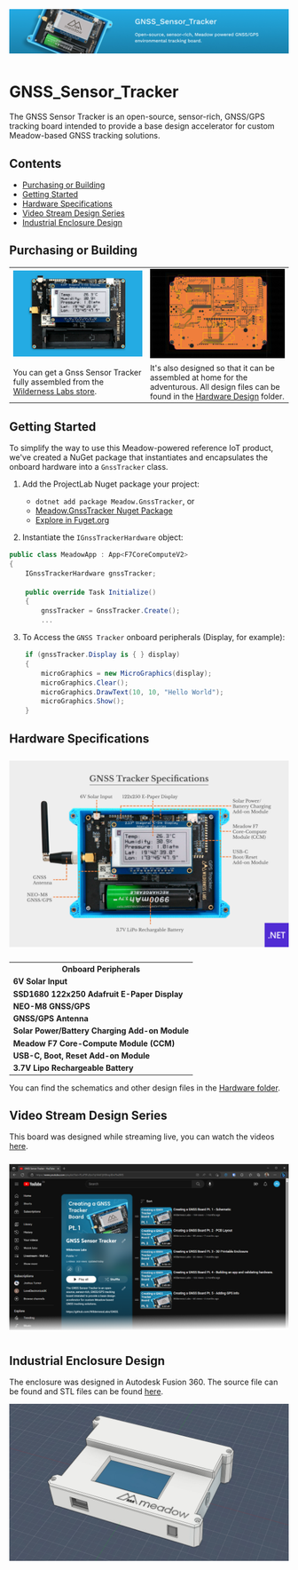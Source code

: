 <img src="Design/banner.jpg" style="margin-bottom:10px" />

# GNSS_Sensor_Tracker

The GNSS Sensor Tracker is an open-source, sensor-rich, GNSS/GPS tracking board intended to provide a base design accelerator for custom Meadow-based GNSS tracking solutions.

## Contents
* [Purchasing or Building](#purchasing-or-building)
* [Getting Started](#getting-started)
* [Hardware Specifications](#hardware-specifications)
* [Video Stream Design Series](#video-stream-design-series)
* [Industrial Enclosure Design](#industrial-enclosure-design)

## Purchasing or Building

<table width="100%">
    <tr>
        <td>
            <img src="Design/gnss-tracker-store.jpg" />
        </td>
        <td>
            <img src="Design/gnss-tracker-pcb.jpg" /> 
        </td>
    </tr>
    <tr>
        <td>
            You can get a Gnss Sensor Tracker fully assembled from the <a href="https://store.wildernesslabs.co/collections/frontpage/products/gnss-sensor-tracker">Wilderness Labs store</a>.
        </td>
        <td> 
            It's also designed so that it can be assembled at home for the adventurous. All design files can be found in the <a href="Hardware/Design%20Files/">Hardware Design</a> folder.
        </td>
    </tr>
</table>

## Getting Started

To simplify the way to use this Meadow-powered reference IoT product, we've created a NuGet package that instantiates and encapsulates the onboard hardware into a `GnssTracker` class.

1. Add the ProjectLab Nuget package your project: 
    - `dotnet add package Meadow.GnssTracker`, or
    - [Meadow.GnssTracker Nuget Package](https://www.nuget.org/packages/Meadow.GnssTracker)
    - [Explore in Fuget.org](https://www.fuget.org/packages/Meadow.GnssTracker/0.96.0/lib/netstandard2.1/GnssTracker.dll/WildernessLabs.Hardware.GnssTracker/GnssTracker?code=true)

2. Instantiate the `IGnssTrackerHardware` object:  
```csharp
public class MeadowApp : App<F7CoreComputeV2>
{
    IGnssTrackerHardware gnssTracker;

    public override Task Initialize()
    {
        gnssTracker = GnssTracker.Create();
        ...
```

3. To Access the `GNSS Tracker` onboard peripherals (Display, for example):
```csharp
    if (gnssTracker.Display is { } display)
    {
        microGraphics = new MicroGraphics(display);
        microGraphics.Clear();
        microGraphics.DrawText(10, 10, "Hello World");
        microGraphics.Show();
    }
```

## Hardware Specifications

<img src="Design/gnss-tracker-specs.jpg" style="margin-top:10px;margin-bottom:10px" />

<table>
    <tr>
        <th>Onboard Peripherals</th>
    </tr>
    <tr>
        <td><strong>6V Solar Input</strong></td>
    </tr>
    <tr>
        <td><strong>SSD1680 122x250 Adafruit E-Paper Display</strong></td>
    </tr>
    <tr>
        <td><strong>NEO-M8 GNSS/GPS</strong></td>
    </tr>
    <tr>
        <td><strong>GNSS/GPS Antenna</strong></td>
    </tr>
    <tr>
        <td><strong>Solar Power/Battery Charging Add-on Module</strong></td>
    </tr>
    <tr>
        <td><strong>Meadow F7 Core-Compute Module (CCM)</strong></td>
    </tr>
    <tr>
        <td><strong>USB-C, Boot, Reset Add-on Module</strong></td>
    </tr>
    <tr>
        <td><strong>3.7V Lipo Rechargeable Battery</strong></td>
    </tr>
</table>

You can find the schematics and other design files in the [Hardware folder](Hardware/Design%20Files/).

## Video Stream Design Series

This board was designed while streaming live, you can watch the videos [here](https://www.youtube.com/watch?v=L4MavM8ilkg&list=PLoP9Fu9zn7qY4rkFJjHBhnpI8mPlw8RfS).

<a href="https://www.youtube.com/watch?v=L4MavM8ilkg&list=PLoP9Fu9zn7qY4rkFJjHBhnpI8mPlw8RfS">
    <img src="Design/gnss-playlist.png" style="margin-top:10px;margin-bottom:10px" />
</a>

## Industrial Enclosure Design

The enclosure was designed in Autodesk Fusion 360. The source file can be found and STL files can be found [here](Hardware/Enclosure/).

![](Design/gnss-tracker-enclosure.png)